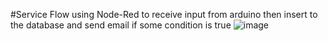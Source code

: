 #Service Flow using Node-Red to receive input from arduino then insert to the database and send email if some condition is true
![image](https://user-images.githubusercontent.com/74691228/231653546-04feb255-c9ae-4d39-8be0-8c52212f4c86.png)
